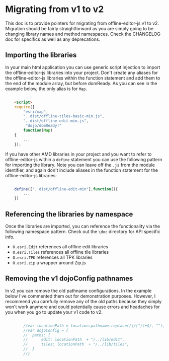 Migrating from v1 to v2
=======================

This doc is to provide pointers for migrating from offline-editor-js v1 to v2. Migration should be fairly straightforward as you are simply going to be changing library names and method namespaces. Check the CHANGELOG doc for specifics as well as any deprecations.


## Importing the libraries

In your main html application you can use generic script injection to import the offline-editor-js libraries into your project. Don't create any aliases for the offline-editor-js libraries within the function statement and add them to the end of the module array, but before domReady. As you can see in the example below, the only alias is for `Map`.

```html	

	<script>
	require([
		"esri/map", 
		"..dist/offline-tiles-basic-min.js",
		"..dist/offline-edit-min.js",
		 "dojo/domReady!"
		function(Map)
	{
		...
	});
```

If you have other AMD libraries in your project and you want to refer to offline-editor-js within a `define` statement you can use the following pattern for importing the library. Note you can leave off the `.js` from the module identifier, and again don't include aliases in the function statement for the offline-editor-js libraries:

```js

	define(["..dist/offline-edit-min"],function(){
		...
	})
```

## Referencing the libraries by namespace

Once the libraries are imported, you can reference the functionality via the following namespace pattern. Check out the `\doc` directory for API specific info.

   * `O.esri.Edit` references all offline edit libraries
   * `O.esri.Tiles` references all offline tile libraries
   * `O.esri.TPK` references all TPK libraries
   * `O.esri.zip` a wrapper around Zip.js
   

## Removing the v1 dojoConfig pathnames

In v2 you can remove the old pathname configurations. In the example below I've commented them out for demonstration purposes. However, I recommend you carefully remove any of the old paths because they simply won't work anymore and could potentially cause errors and headaches for you when you go to update your v1 code to v2.

```js

		//var locationPath = location.pathname.replace(/\/[^/]+$/, "");
		//var dojoConfig = {
		//	paths: { 
		//		edit: locationPath  + "/../lib/edit",
		//		tiles: locationPath  + "/../lib/tiles",
		//	}
		//}

```